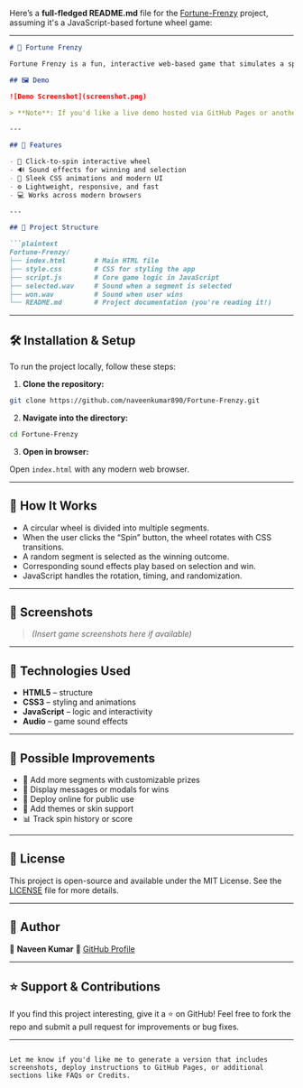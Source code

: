 Here’s a **full-fledged README.md** file for the [Fortune-Frenzy](https://github.com/naveenkumar890/Fortune-Frenzy) project, assuming it's a JavaScript-based fortune wheel game:

---

````markdown
# 🎡 Fortune Frenzy

Fortune Frenzy is a fun, interactive web-based game that simulates a spinning wheel of fortune. With a vibrant UI and engaging sound effects, users can test their luck and enjoy a visually appealing and responsive gameplay experience.

## 🖼️ Demo

![Demo Screenshot](screenshot.png)

> **Note**: If you'd like a live demo hosted via GitHub Pages or another service, consider deploying it and updating this section.

---

## 🚀 Features

- 🎯 Click-to-spin interactive wheel
- 🔊 Sound effects for winning and selection
- 🎨 Sleek CSS animations and modern UI
- ⚙️ Lightweight, responsive, and fast
- 💻 Works across modern browsers

---

## 📁 Project Structure

```plaintext
Fortune-Frenzy/
├── index.html       # Main HTML file
├── style.css        # CSS for styling the app
├── script.js        # Core game logic in JavaScript
├── selected.wav     # Sound when a segment is selected
├── won.wav          # Sound when user wins
└── README.md        # Project documentation (you're reading it!)
````

---

## 🛠️ Installation & Setup

To run the project locally, follow these steps:

1. **Clone the repository:**

```bash
git clone https://github.com/naveenkumar890/Fortune-Frenzy.git
```

2. **Navigate into the directory:**

```bash
cd Fortune-Frenzy
```

3. **Open in browser:**

Open `index.html` with any modern web browser.

---

## 🧠 How It Works

* A circular wheel is divided into multiple segments.
* When the user clicks the “Spin” button, the wheel rotates with CSS transitions.
* A random segment is selected as the winning outcome.
* Corresponding sound effects play based on selection and win.
* JavaScript handles the rotation, timing, and randomization.

---

## 📸 Screenshots

> *(Insert game screenshots here if available)*

---

## 📌 Technologies Used

* **HTML5** – structure
* **CSS3** – styling and animations
* **JavaScript** – logic and interactivity
* **Audio** – game sound effects

---

## 🔧 Possible Improvements

* 🎯 Add more segments with customizable prizes
* 💬 Display messages or modals for wins
* 🔗 Deploy online for public use
* 🎨 Add themes or skin support
* 📊 Track spin history or score

---

## 📝 License

This project is open-source and available under the MIT License.
See the [LICENSE](LICENSE) file for more details.

---

## 🙋 Author

👤 **Naveen Kumar**
🔗 [GitHub Profile](https://github.com/naveenkumar890)

---

## ⭐️ Support & Contributions

If you find this project interesting, give it a ⭐ on GitHub!
Feel free to fork the repo and submit a pull request for improvements or bug fixes.

---

```

Let me know if you'd like me to generate a version that includes screenshots, deploy instructions to GitHub Pages, or additional sections like FAQs or Credits.
```
